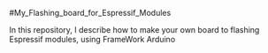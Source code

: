 #My_Flashing_board_for_Espressif_Modules

In this repository, I describe how to make your own board to flashing Espressif modules, using FrameWork Arduino